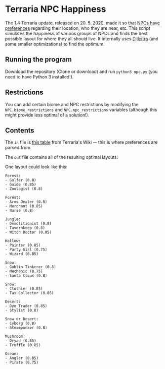 # Terraria NPC Happiness
The 1.4 Terraria update, released on 20. 5. 2020, made it so that [NPCs have preferences](https://terraria.gamepedia.com/Happiness#Happiness) regarding their location, who they are near, etc. This script simulates the happiness of various groups of NPCs and finds the best possible layout for where they all should live. It internally uses [Dijkstra](https://en.wikipedia.org/wiki/Dijkstra%27s_algorithm) (and some smaller optimizations) to find the optimum.

## Running the program
Download the repository (Clone or download) and run `python3 npc.py` (you need to have Python 3 installed!).

## Restrictions
You can add certain biome and NPC restrictions by modifying the
`NPC.biome_restrictions` and `NPC.npc_restrictions` variables (although this might provide less optimal of a solution!).

## Contents
The `in` file is [this table](https://terraria.gamepedia.com/index.php?title=NPCs&action=edit&section=11) from Terraria's Wiki -- this is where preferences are parsed from.

The `out` file contains all of the resulting optimal layouts.

One layout could look like this:
```
Forest:
- Golfer (0.8)
- Guide (0.85)
- Zoologist (0.8)

Forest:
- Arms Dealer (0.8)
- Merchant (0.85)
- Nurse (0.8)

Jungle:
- Demolitionist (0.8)
- Tavernkeep (0.8)
- Witch Doctor (0.85)

Hallow:
- Painter (0.85)
- Party Girl (0.75)
- Wizard (0.85)

Snow:
- Goblin Tinkerer (0.8)
- Mechanic (0.75)
- Santa Claus (0.8)

Snow:
- Clothier (0.85)
- Tax Collector (0.85)

Desert:
- Dye Trader (0.85)
- Stylist (0.8)

Snow or Desert:
- Cyborg (0.8)
- Steampunker (0.8)

Mushroom:
- Dryad (0.85)
- Truffle (0.85)

Ocean:
- Angler (0.85)
- Pirate (0.75)
```

